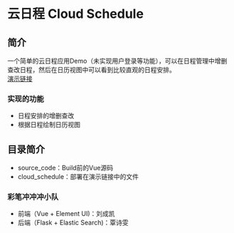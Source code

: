 # 云日程 Cloud Schedule

## 简介
一个简单的云日程应用Demo（未实现用户登录等功能），可以在日程管理中增删查改日程，然后在日历视图中可以看到比较直观的日程安排。  
[演示链接](http://123.57.142.230:5001/cloud_schedule/index.html)
### 实现的功能
* 日程安排的增删查改
* 根据日程绘制日历视图

## 目录简介
* source_code：Build前的Vue源码
* cloud_schedule：部署在演示链接中的文件

### 彩笔冲冲冲小队
* 前端（Vue + Element UI)：刘成凯  
* 后端（Flask + Elastic Search)：覃诗雯
